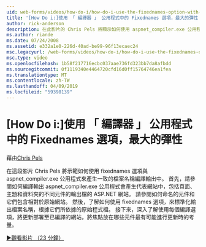 ```yaml
---
uid: web-forms/videos/how-do-i/how-do-i-use-the-fixednames-option-with-the-compiler-utility-for-maximum-flexibility
title: '[How Do i:]使用 「 編譯器 」 公用程式中的 Fixednames 選項，最大的彈性 |Microsoft Docs'
author: rick-anderson
description: 在此影片的 Chris Pels 將顯示如何使用 aspnet_compiler.exe 公用程式中的 fixednames 選項，以產生編譯 ou 中一致的檔案名稱...
ms.author: riande
ms.date: 07/24/2008
ms.assetid: e332a1e0-226d-40ad-be99-96f13ecaec24
msc.legacyurl: /web-forms/videos/how-do-i/how-do-i-use-the-fixednames-option-with-the-compiler-utility-for-maximum-flexibility
msc.type: video
ms.openlocfilehash: 1b58f217716ecbc037aae736fd323bb7da8afbdd
ms.sourcegitcommit: 0f1119340e4464720cfd16d0ff15764746ea1fea
ms.translationtype: MT
ms.contentlocale: zh-TW
ms.lasthandoff: 04/09/2019
ms.locfileid: "59398139"
---
```

# <a name="how-do-i-use-the-fixednames-option-with-the-compiler-utility-for-maximum-flexibility"></a>[How Do i:]使用 「 編譯器 」 公用程式中的 Fixednames 選項，最大的彈性

藉由[Chris Pels](https://twitter.com/chrispels)

在這段影片 Chris Pels 將示範如何使用 fixednames 選項與 aspnet\_compiler.exe 公用程式來產生一致的檔案名稱編譯輸出中。 首先，請參閱如何編譯輸出 aspnet\_compiler.exe 公用程式會產生代表網站中，包括頁面、 主題和資料夾的不同元件的輸出檔的 ASP.NET 網站。 請參閱如何命名的元件和它們包含相對於原始網站。 然後，了解如何使用 fixednames 選項，來標準化輸出檔案名稱，根據它們所依據的原始程式檔。 接下來，深入了解使用每個編譯選項，將更新部署至已編譯的網站，將焦點放在哪些元件最有可能進行更新時的考量。

[&#9654;觀看影片 （23 分鐘）](https://channel9.msdn.com/Blogs/ASP-NET-Site-Videos/how-do-i-use-the-fixednames-option-with-the-compiler-utility-for-maximum-flexibility)
